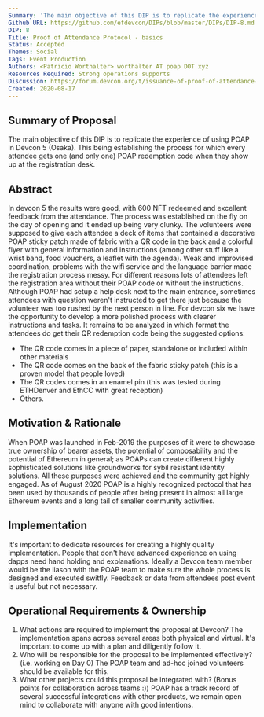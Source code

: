 ```yaml
---
Summary: 'The main objective of this DIP is to replicate the experience of using POAP in Devcon 5 (Osaka). This being establishing the process for which every attendee gets one (and only one) POAP redemption code when they show up at the registration desk.'
Github URL: https://github.com/efdevcon/DIPs/blob/master/DIPs/DIP-8.md
DIP: 8
Title: Proof of Attendance Protocol - basics
Status: Accepted
Themes: Social
Tags: Event Production
Authors: <Patricio Worthalter> worthalter AT poap DOT xyz
Resources Required: Strong operations supports
Discussion: https://forum.devcon.org/t/issuance-of-proof-of-attendance-nfts-with-poap/76/5
Created: 2020-08-17
---
```


## Summary of Proposal

The main objective of this DIP is to replicate the experience of using POAP in Devcon 5 (Osaka). This being establishing the process for which every attendee gets one (and only one) POAP redemption code when they show up at the registration desk.

## Abstract

In devcon 5 the results were good, with 600 NFT redeemed and excellent feedback from the attendance. The process was established on the fly on the day of opening and it ended up being very clunky. The volunteers were supposed to give each attendee a deck of items that contained a decorative POAP sticky patch made of fabric with a QR code in the back and a colorful flyer with general information and instructions (among other stuff like a wrist band, food vouchers, a leaflet with the agenda). Weak and improvised coordination, problems with the wifi service and the language barrier made the registration process messy. For different reasons lots of attendees left the registration area without their POAP code or without the instructions. Although POAP had setup a help desk next to the main entrance, sometimes attendees with question weren't instructed to get there just because the volunteer was too rushed by the next person in line.
For devcon six we have the opportunity to develop a more polished process with clearer instructions and tasks.
It remains to be analyzed in which format the attendees do get their QR redemption code being the suggested options:

- The QR code comes in a piece of paper, standalone or included within other materials
- The QR code comes on the back of the fabric sticky patch (this is a proven model that people loved)
- The QR codes comes in an enamel pin (this was tested during ETHDenver and EthCC with great reception)
- Others.

## Motivation & Rationale

When POAP was launched in Feb-2019 the purposes of it were to showcase true ownership of bearer assets, the potential of composability and the potential of Ethereum in general; as POAPs can create different highly sophisticated solutions like groundworks for sybil resistant identity solutions.
All these purposes were achieved and the community got highly engaged. As of August 2020 POAP is a highly recognized protocol that has been used by thousands of people after being present in almost all large Ethereum events and a long tail of smaller community activities.

## Implementation

It's important to dedicate resources for creating a highly quality implementation. People that don't have advanced experience on using dapps need hand holding and explanations. Ideally a Devcon team member would be the liason with the POAP team to make sure the whole process is designed and executed switfly.
Feedback or data from attendees post event is useful but not necessary.

## Operational Requirements & Ownership

1. What actions are required to implement the proposal at Devcon?
   The implementation spans across several areas both physical and virtual. It's important to come up with a plan and diligently follow it.
2. Who will be responsible for the proposal to be implemented effectively? (i.e. working on Day 0)
   The POAP team and ad-hoc joined volunteers should be available for this.
3. What other projects could this proposal be integrated with? (Bonus points for collaboration across teams :))
   POAP has a track record of several successful integrations with other products, we remain open mind to collaborate with anyone with good intentions.
